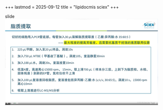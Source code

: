 +++
lastmod = 2025-09-12
title = "lipidocmis sciex"
+++

slide  
![alt text](images/Clip_20221129_101136.png)
